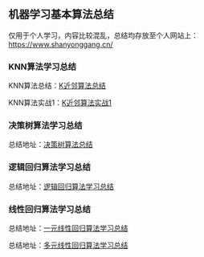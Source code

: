 ## 机器学习基本算法总结

仅用于个人学习，内容比较混乱，总结均存放至个人网站上：https://www.shanyonggang.cn/
### **KNN算法学习总结**
KNN算法总结：[K近邻算法总结](https://www.shanyonggang.cn/article_detail/60/ "K近邻算法总结")

KNN算法实战1：[K近邻算法实战1](https://github.com/ShanYonggang/Machine__Learning/tree/master/KNN/KNN%E5%AE%9E%E6%88%98 "K近邻算法实战1")

### **决策树算法学习总结**
总结地址：[决策树算法总结](https://www.shanyonggang.cn/article_detail/61/ "决策树算法总结")

### **逻辑回归算法学习总结**
总结地址：[逻辑回归算法学习总结](###### "逻辑回归算法学习总结")

### **线性回归算法学习总结**
总结地址：[一元线性回归算法学习总结](https://www.shanyonggang.cn/article_detail/74/ "一元线性回归算法学习总结")

总结地址：[多元线性回归算法学习总结](https://www.shanyonggang.cn/article_detail/74/ "多元线性回归算法学习总结")

